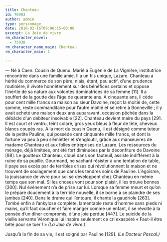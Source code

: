 ```yaml
---
title: Chanteau
id: 76983
author: admin
type: personnage
date: 2010-02-16T09:06:15+00:00
excerpt: La Joie de vivre
rm_character_novel:
  - 75938
rm_character_name_main: Chanteau
rm_character_main: 1

---
```

— Né à Caen. Cousin de Quenu. Marié a Eugénie de La Vignière, institutrice rencontrée dans une famille amie. Il a un fils unique, Lazare. Chanteau a hérité du commerce de son père; niais, étant, peu actif, d&rsquo;une prudence routinière, il vivote honnêtement sur des bénéfices certains et oppose l&rsquo;inertie de sa nature aux volontés dominatrices de sa femme [11]. Il a souffert de la goutte dès l&rsquo;âge de quarante ans. A cinquante ans, il cède pour cent mille francs sa maison au sieur Davoine, reçoit la moitié de, cette somme, reste commanditaire pour l&rsquo;autre moitié et se retire à Bonneville ; il y avait acheté une maison deux ans auparavant, occasion pêchée dans la débâcle d&rsquo;un débiteur insolvable [22]. Chanteau devient maire du pays [291. Il est court et ventru, teint coloré, gros yeux bleus à fleur de tète, cheveux blancs coupés ras. A la mort du cousin Quenu, il est désigné comme tuteur de la petite Pauline, qui possède cent cinquante mille francs, et dont la fortune va peu à peu s&rsquo;émietter et s&rsquo;engloutir, grâce aux manœuvres de madame Chanteau et aux folles entreprises de Lazare. Les ressources du ménage, déjà limitées, ont été fort diminuées par la déconfiture de Davoine [98]. Le goutteux Chanteau, cloué dans son fauteuil, assiste indifférent à la ruine de sa pupille. Gourmand, ne sachant résister à une tentation de table, il paye ses excès par de terribles crises qui révolutionnent la maison et ne trouvent de soulagement que dans les tendres soins de Pauline. L&rsquo;égoïsme, la jouissance de vivre pour soi se développent chez Chanteau en même temps que son mal. Si les choses vont pour son plaisir, il les trouve bonnes [300]. Nul événement n&rsquo;a de prise sur lui. Lorsque sa femme meurt et qu&rsquo;on le prépare doucement à la terrible nouvelle, il se borne à se plaindre de ses jambes [240]. Dans le drame qui l&rsquo;entoure, il chante la gaudriole [263]. Tombé enfin à l&rsquo;ankylose complète, lamentable reste d&rsquo;homme sans pieds ni mains, qu&rsquo;il faut coucher et faire manger comme un enfant, il se révolte à la pensée d&rsquo;un dîner compromis, d&rsquo;une joie perdue [447]. Le suicide de la vieille servante Véronique lui inspire seulement ce cri exaspéré « Faut-il être bête pour se tuer ! » _(La Joie de vivre.)_

Jusqu&rsquo;à la fin de sa vie, il est soigné par Pauline [129]. _(Le Docteur Pascal.)_
